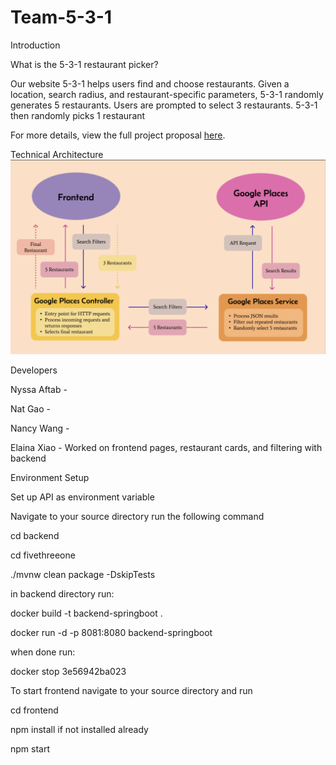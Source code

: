 # Team-5-3-1

Introduction

What is the 5-3-1 restaurant picker? 

Our website 5-3-1 helps users find and choose restaurants. Given a location, search radius, and restaurant-specific parameters, 5-3-1 randomly generates 5 restaurants. Users are prompted to select 3 restaurants. 5-3-1 then randomly picks 1 restaurant

For more details, view the full project proposal [here](https://docs.google.com/document/d/1jMbYF-eEGSsqXW_8F-txWdptcNTEeNfXWTZL4NA-CbA/edit?usp=sharing).

Technical Architecture 
![Technical Architecture Drawing](https://github.com/CS222-UIUC/Team-5-3-1/blob/new-branch/Screen%20Shot%202024-12-11%20at%209.23.45%20PM.png)

Developers

Nyssa Aftab - 

Nat Gao -

Nancy Wang - 

Elaina Xiao - Worked on frontend pages, restaurant cards, and filtering with backend

Environment Setup

Set up API as environment variable

Navigate to your source directory run the following command

cd backend

cd fivethreeone

./mvnw clean package -DskipTests

in backend directory run:

docker build -t backend-springboot .

docker run -d -p 8081:8080 backend-springboot

when done run: 

docker stop 3e56942ba023

To start frontend navigate to your source directory and run

cd frontend

npm install if not installed already

npm start
